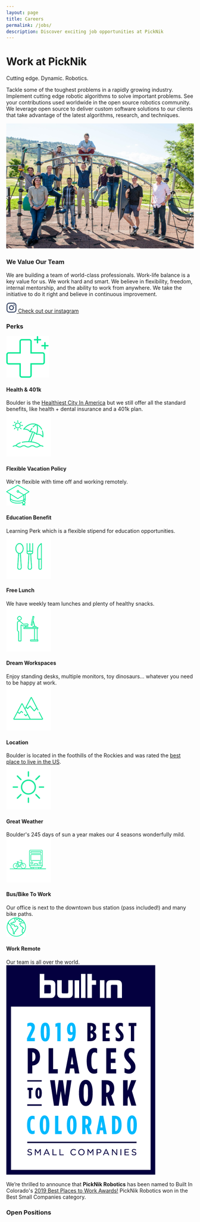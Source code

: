 ```yaml
---
layout: page
title: Careers
permalink: /jobs/
description: Discover exciting job opportunities at PickNik
---
```

<div class="container">
    <div class="jobs-section-main">
        <div class="row justify-content-center">
            <div class="col-12 col-lg-4">
                <h1 class="jobs-section-main-title">Work at PickNik</h1>
                <span class="jobs-section-main-title--small">Cutting edge. Dynamic. Robotics.</span>
            </div>
            <div class="col-12 col-lg-6">
                <p>
                    Tackle some of the toughest problems in a rapidly growing industry. Implement cutting edge robotic algorithms to solve important problems. See your contributions used worldwide in the open source robotics community. We leverage open source to deliver custom software solutions to our clients that take advantage of the latest algorithms, research, and techniques.
                </p>
            </div>
        </div>
    </div>
</div>
<div class="container-fluid bg-grey">
    <div class="container">
        <div class="jobs-card-wrapper">
            <div class="jobs-card-single">
                <div class="col-12 col-xl-7">
                    <div class="img-wrapper">
                        <img src="../assets/images/team-new.jpg" alt="teamPic">
                    </div>
                </div>
                <div class="col-12 col-xl-5">
                    <div class="jobs-card-single-content">
                        <h3>We Value Our Team</h3>
                        <p>We are building a team of world-class professionals. Work-life balance is a key value for us. We work hard and smart. We believe in flexibility, freedom, internal mentorship, and the ability to work from anywhere. We take the initiative to do it right and believe in continuous improvement.
                        </p>
                        <a class="jobs-card-instagram" target="_blank" href="https://www.instagram.com/picknik_robotics/">
                          <img src="/assets/images/ig.svg">
                          <span>Check out our instagram</span>
                        </a>
                    </div>
                </div>
            </div>
        </div>
        <div class="row align-items-center justify-content-center text-center">
            <div class="col-sm-12">
                <h3 class="block-section__title">Perks</h3>
            </div>
            <div class="col-sm-12 jobs-perks-wrapper">
                <div class="row justify-content-between">
                    <div class="jobs-perks">
                        <div class="img-wrapper jobs-perks-smaller">
                            <img src="../assets/images/health.png" class="perksIcon">
                        </div>
                        <h4>Health & 401k</h4>
                        <span class="subTitle">Boulder is the <a href="https://www.businessinsider.com/the-25-healthiest-cities-in-america-2016-7" target="_blank">Healthiest City In America</a>&nbsp;but we still offer all the standard benefits, like health + dental insurance and a 401k plan.</span>
                    </div>
                    <div class="jobs-perks">
                        <div class="img-wrapper">
                            <img src="../assets/images/vacation-icon-2.png" class="perksIcon">
                        </div>
                        <h4>Flexible Vacation Policy</h4>
                        <span class="subTitle">We're flexible with time off and working remotely.</span>
                    </div>
                    <div class="jobs-perks">
                        <div class="img-wrapper jobs-perks-smaller">
                            <img src="../assets/images/education.png" class="perksIcon">
                        </div>
                        <h4>Education Benefit</h4>
                        <span class="subTitle">Learning Perk which is a flexible stipend for education opportunities.</span>
                    </div>
                    <div class="jobs-perks">
                        <div class="img-wrapper">
                            <img src="../assets/images/lunch-icon-2.png" class="perksIcon">
                        </div>
                        <h4>Free Lunch</h4>
                        <span class="subTitle">We have weekly team lunches and plenty of healthy snacks.</span>
                    </div>
                    <div class="jobs-perks">
                        <div class="img-wrapper">
                            <img src="../assets/images/workspace-icon-2.png" class="perksIcon">
                        </div>
                        <h4>Dream Workspaces</h4>
                        <span class="subTitle">Enjoy standing desks, multiple monitors, toy dinosaurs... whatever you need to be happy at work.</span>
                    </div>
                    <div class="jobs-perks">
                        <div class="img-wrapper">
                            <img src="../assets/images/location-icon-2.png" class="perksIcon">
                        </div>
                        <h4>Location</h4>
                        <span class="subTitle">Boulder is located in the foothills of the Rockies and was rated the <a href="https://realestate.usnews.com/places/rankings/best-places-to-live" target="_blank">best place to live in the US</a>.</span>
                    </div>
                    <div class="jobs-perks">
                        <div class="img-wrapper">
                            <img src="../assets/images/sun-icon-2.png" class="perksIcon">
                        </div>
                        <h4>Great Weather</h4>
                        <span class="subTitle">Boulder's 245 days of sun a year makes our 4 seasons wonderfully mild.</span>
                    </div>
                    <div class="jobs-perks">
                        <div class="img-wrapper">
                            <img src="../assets/images/bus-bike-icon-2.png" class="perksIcon">
                        </div>
                        <h4>Bus/Bike To Work</h4>
                        <span class="subTitle">Our office is next to the downtown bus station (pass included!) and many bike paths.</span>
                    </div>
                    <div class="jobs-perks">
                        <div class="img-wrapper jobs-perks-smaller">
                            <img src="../assets/images/remote.png" class="perksIcon">
                        </div>
                        <h4>Work Remote</h4>
                        <span class="subTitle">Our team is all over the world.</span>
                    </div>
                </div>
            </div>
            <div class="col-sm-12">
                <div class="jobs-best-places">
                  <div class="jobs-best-places__image-wrapper">
                    <img src="../assets/images/best-place-to-work.png" />
                  </div>
                  <span class="jobs-best-places__green-circle"></span>
                  <p>We’re thrilled to announce that <b>PickNik Robotics</b> has been named to Built In Colorado's
                  <a href="https://www.builtincolorado.com/companies/best-small-places-to-work-colorado-2019#picknik-robotics" target="_blank">2019 Best Places to Work Awards!</a> PickNik Robotics won in the Best Small Companies category.</p>
                </div>
            </div>
        </div>
    </div>
</div>
<div class="container-fluid bg-grey">
    <h3 class="collapses__title" id="open_positions">Open Positions</h3>
    <div id="grnhse_app"></div>
</div>